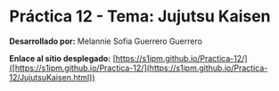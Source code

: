 # Práctica 12 - Tema: Jujutsu Kaisen

**Desarrollado por:** Melannie Sofia Guerrero Guerrero

**Enlace al sitio desplegado:** [https://s1ipm.github.io/Practica-12/]([https://s1ipm.github.io/Practica-12/](https://s1ipm.github.io/Practica-12/JujutsuKaisen.html))
